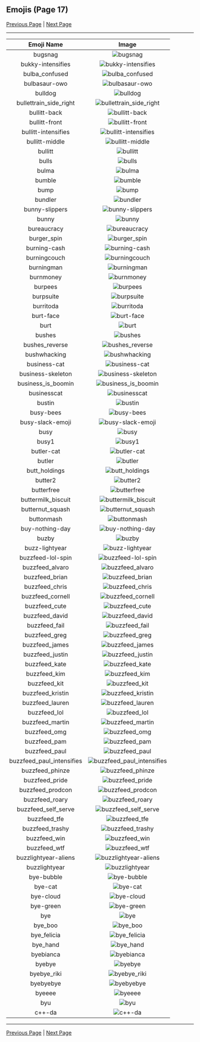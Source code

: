 
## Emojis (Page 17)

[Previous Page](/docs/hc/page-b-0016.md)
  | [Next Page](/docs/hc/page-c-0018.md)

<hr />

|Emoji Name|Image|
| :-: | :-: |
|bugsnag| ![bugsnag](/emojis/hc/bugsnag.png)|
|bukky-intensifies| ![bukky-intensifies](/emojis/hc/bukky-intensifies.gif)|
|bulba_confused| ![bulba_confused](/emojis/hc/bulba_confused.png)|
|bulbasaur-owo| ![bulbasaur-owo](/emojis/hc/bulbasaur-owo.png)|
|bulldog| ![bulldog](/emojis/hc/bulldog.png)|
|bullettrain_side_right| ![bullettrain_side_right](/emojis/hc/bullettrain_side_right.png)|
|bullitt-back| ![bullitt-back](/emojis/hc/bullitt-back.png)|
|bullitt-front| ![bullitt-front](/emojis/hc/bullitt-front.png)|
|bullitt-intensifies| ![bullitt-intensifies](/emojis/hc/bullitt-intensifies.gif)|
|bullitt-middle| ![bullitt-middle](/emojis/hc/bullitt-middle.png)|
|bullitt| ![bullitt](/emojis/hc/bullitt.png)|
|bulls| ![bulls](/emojis/hc/bulls.png)|
|bulma| ![bulma](/emojis/hc/bulma.png)|
|bumble| ![bumble](/emojis/hc/bumble.png)|
|bump| ![bump](/emojis/hc/bump.png)|
|bundler| ![bundler](/emojis/hc/bundler.png)|
|bunny-slippers| ![bunny-slippers](/emojis/hc/bunny-slippers.png)|
|bunny| ![bunny](/emojis/hc/bunny.png)|
|bureaucracy| ![bureaucracy](/emojis/hc/bureaucracy.png)|
|burger_spin| ![burger_spin](/emojis/hc/burger_spin.gif)|
|burning-cash| ![burning-cash](/emojis/hc/burning-cash.gif)|
|burningcouch| ![burningcouch](/emojis/hc/burningcouch.gif)|
|burningman| ![burningman](/emojis/hc/burningman.png)|
|burnmoney| ![burnmoney](/emojis/hc/burnmoney.gif)|
|burpees| ![burpees](/emojis/hc/burpees.gif)|
|burpsuite| ![burpsuite](/emojis/hc/burpsuite.png)|
|burritoda| ![burritoda](/emojis/hc/burritoda.png)|
|burt-face| ![burt-face](/emojis/hc/burt-face.png)|
|burt| ![burt](/emojis/hc/burt.png)|
|bushes| ![bushes](/emojis/hc/bushes.gif)|
|bushes_reverse| ![bushes_reverse](/emojis/hc/bushes_reverse.gif)|
|bushwhacking| ![bushwhacking](/emojis/hc/bushwhacking.png)|
|business-cat| ![business-cat](/emojis/hc/business-cat.png)|
|business-skeleton| ![business-skeleton](/emojis/hc/business-skeleton.jpg)|
|business_is_boomin| ![business_is_boomin](/emojis/hc/business_is_boomin.png)|
|businesscat| ![businesscat](/emojis/hc/businesscat.jpg)|
|bustin| ![bustin](/emojis/hc/bustin.jpg)|
|busy-bees| ![busy-bees](/emojis/hc/busy-bees.png)|
|busy-slack-emoji| ![busy-slack-emoji](/emojis/hc/busy-slack-emoji.png)|
|busy| ![busy](/emojis/hc/busy.png)|
|busy1| ![busy1](/emojis/hc/busy1.jpg)|
|butler-cat| ![butler-cat](/emojis/hc/butler-cat.png)|
|butler| ![butler](/emojis/hc/butler.png)|
|butt_holdings| ![butt_holdings](/emojis/hc/butt_holdings.gif)|
|butter2| ![butter2](/emojis/hc/butter2.png)|
|butterfree| ![butterfree](/emojis/hc/butterfree.gif)|
|buttermilk_biscuit| ![buttermilk_biscuit](/emojis/hc/buttermilk_biscuit.png)|
|butternut_squash| ![butternut_squash](/emojis/hc/butternut_squash.png)|
|buttonmash| ![buttonmash](/emojis/hc/buttonmash.gif)|
|buy-nothing-day| ![buy-nothing-day](/emojis/hc/buy-nothing-day.png)|
|buzby| ![buzby](/emojis/hc/buzby.jpg)|
|buzz-lightyear| ![buzz-lightyear](/emojis/hc/buzz-lightyear.png)|
|buzzfeed-lol-spin| ![buzzfeed-lol-spin](/emojis/hc/buzzfeed-lol-spin.gif)|
|buzzfeed_alvaro| ![buzzfeed_alvaro](/emojis/hc/buzzfeed_alvaro.png)|
|buzzfeed_brian| ![buzzfeed_brian](/emojis/hc/buzzfeed_brian.png)|
|buzzfeed_chris| ![buzzfeed_chris](/emojis/hc/buzzfeed_chris.png)|
|buzzfeed_cornell| ![buzzfeed_cornell](/emojis/hc/buzzfeed_cornell.png)|
|buzzfeed_cute| ![buzzfeed_cute](/emojis/hc/buzzfeed_cute.png)|
|buzzfeed_david| ![buzzfeed_david](/emojis/hc/buzzfeed_david.png)|
|buzzfeed_fail| ![buzzfeed_fail](/emojis/hc/buzzfeed_fail.png)|
|buzzfeed_greg| ![buzzfeed_greg](/emojis/hc/buzzfeed_greg.png)|
|buzzfeed_james| ![buzzfeed_james](/emojis/hc/buzzfeed_james.png)|
|buzzfeed_justin| ![buzzfeed_justin](/emojis/hc/buzzfeed_justin.png)|
|buzzfeed_kate| ![buzzfeed_kate](/emojis/hc/buzzfeed_kate.png)|
|buzzfeed_kim| ![buzzfeed_kim](/emojis/hc/buzzfeed_kim.png)|
|buzzfeed_kit| ![buzzfeed_kit](/emojis/hc/buzzfeed_kit.png)|
|buzzfeed_kristin| ![buzzfeed_kristin](/emojis/hc/buzzfeed_kristin.png)|
|buzzfeed_lauren| ![buzzfeed_lauren](/emojis/hc/buzzfeed_lauren.png)|
|buzzfeed_lol| ![buzzfeed_lol](/emojis/hc/buzzfeed_lol.png)|
|buzzfeed_martin| ![buzzfeed_martin](/emojis/hc/buzzfeed_martin.png)|
|buzzfeed_omg| ![buzzfeed_omg](/emojis/hc/buzzfeed_omg.png)|
|buzzfeed_pam| ![buzzfeed_pam](/emojis/hc/buzzfeed_pam.png)|
|buzzfeed_paul| ![buzzfeed_paul](/emojis/hc/buzzfeed_paul.png)|
|buzzfeed_paul_intensifies| ![buzzfeed_paul_intensifies](/emojis/hc/buzzfeed_paul_intensifies.gif)|
|buzzfeed_phinze| ![buzzfeed_phinze](/emojis/hc/buzzfeed_phinze.png)|
|buzzfeed_pride| ![buzzfeed_pride](/emojis/hc/buzzfeed_pride.gif)|
|buzzfeed_prodcon| ![buzzfeed_prodcon](/emojis/hc/buzzfeed_prodcon.png)|
|buzzfeed_roary| ![buzzfeed_roary](/emojis/hc/buzzfeed_roary.png)|
|buzzfeed_self_serve| ![buzzfeed_self_serve](/emojis/hc/buzzfeed_self_serve.png)|
|buzzfeed_tfe| ![buzzfeed_tfe](/emojis/hc/buzzfeed_tfe.png)|
|buzzfeed_trashy| ![buzzfeed_trashy](/emojis/hc/buzzfeed_trashy.png)|
|buzzfeed_win| ![buzzfeed_win](/emojis/hc/buzzfeed_win.png)|
|buzzfeed_wtf| ![buzzfeed_wtf](/emojis/hc/buzzfeed_wtf.png)|
|buzzlightyear-aliens| ![buzzlightyear-aliens](/emojis/hc/buzzlightyear-aliens.gif)|
|buzzlightyear| ![buzzlightyear](/emojis/hc/buzzlightyear.png)|
|bye-bubble| ![bye-bubble](/emojis/hc/bye-bubble.gif)|
|bye-cat| ![bye-cat](/emojis/hc/bye-cat.png)|
|bye-cloud| ![bye-cloud](/emojis/hc/bye-cloud.gif)|
|bye-green| ![bye-green](/emojis/hc/bye-green.gif)|
|bye| ![bye](/emojis/hc/bye.png)|
|bye_boo| ![bye_boo](/emojis/hc/bye_boo.gif)|
|bye_felicia| ![bye_felicia](/emojis/hc/bye_felicia.jpg)|
|bye_hand| ![bye_hand](/emojis/hc/bye_hand.png)|
|byebianca| ![byebianca](/emojis/hc/byebianca.jpg)|
|byebye| ![byebye](/emojis/hc/byebye.gif)|
|byebye_riki| ![byebye_riki](/emojis/hc/byebye_riki.gif)|
|byebyebye| ![byebyebye](/emojis/hc/byebyebye.gif)|
|byeeee| ![byeeee](/emojis/hc/byeeee.gif)|
|byu| ![byu](/emojis/hc/byu.png)|
|c++-da| ![c++-da](/emojis/hc/c++-da.png)|

<hr/>

[Previous Page](/docs/hc/page-b-0016.md)
  | [Next Page](/docs/hc/page-c-0018.md)